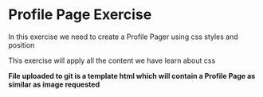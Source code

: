 <h1>Profile Page Exercise</h1>
<p>In this exercise we need to create a Profile Pager using css styles and position</p>
<p>This exercise will apply all the content we have learn about css</p>

<p><strong>File uploaded to git is a template html which will contain a Profile Page as similar as image requested</strong></p>